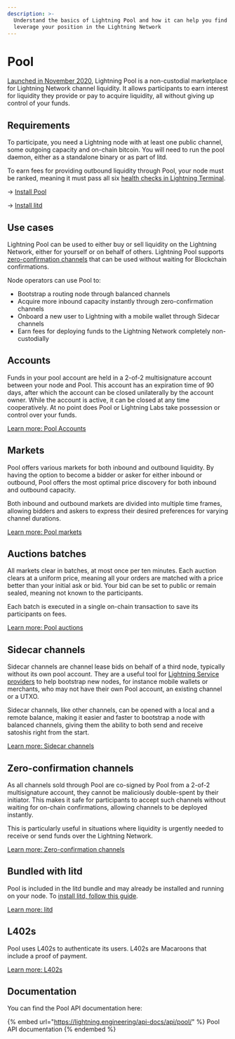 ```yaml
---
description: >-
  Understand the basics of Lightning Pool and how it can help you find and
  leverage your position in the Lightning Network
---
```


# Pool

[Launched in November 2020](https://lightning.engineering/posts/2020-11-02-pool-deep-dive/), Lightning Pool is a non-custodial marketplace for Lightning Network channel liquidity. It allows participants to earn interest for liquidity they provide or pay to acquire liquidity, all without giving up control of your funds.

## Requirements <a href="#docs-internal-guid-17793911-7fff-a092-4056-9e403aa8f2de" id="docs-internal-guid-17793911-7fff-a092-4056-9e403aa8f2de"></a>

To participate, you need a Lightning node with at least one public channel, some outgoing capacity and on-chain bitcoin. You will need to run the pool daemon, either as a standalone binary or as part of litd.

To earn fees for providing outbound liquidity through Pool, your node must be ranked, meaning it must pass all six [health checks in Lightning Terminal](../lightning-terminal/health-checks.md).

→ [Install Pool](install.md)

→ [Install litd](../lightning-terminal/get-lit.md)

## Use cases <a href="#docs-internal-guid-b53f95ad-7fff-e348-d8ec-1b7177b88c7b" id="docs-internal-guid-b53f95ad-7fff-e348-d8ec-1b7177b88c7b"></a>

Lightning Pool can be used to either buy or sell liquidity on the Lightning Network, either for yourself or on behalf of others. Lightning Pool supports [zero-confirmation channels](zero-confirmation-channels.md) that can be used without waiting for Blockchain confirmations.

Node operators can use Pool to:

* Bootstrap a routing node through balanced channels
* Acquire more inbound capacity instantly through zero-confirmation channels
* Onboard a new user to Lightning with a mobile wallet through Sidecar channels
* Earn fees for deploying funds to the Lightning Network completely non-custodially

## Accounts <a href="#docs-internal-guid-1a00219f-7fff-798e-3bc1-d1a3a0509427" id="docs-internal-guid-1a00219f-7fff-798e-3bc1-d1a3a0509427"></a>

Funds in your pool account are held in a 2-of-2 multisignature account between your node and Pool. This account has an expiration time of 90 days, after which the account can be closed unilaterally by the account owner. While the account is active, it can be closed at any time cooperatively. At no point does Pool or Lightning Labs take possession or control over your funds.

[Learn more: Pool Accounts](accounts.md)

## Markets <a href="#docs-internal-guid-4cd4c4e8-7fff-62bc-6d6d-1330ac3b694b" id="docs-internal-guid-4cd4c4e8-7fff-62bc-6d6d-1330ac3b694b"></a>

Pool offers various markets for both inbound and outbound liquidity. By having the option to become a bidder or asker for either inbound or outbound, Pool offers the most optimal price discovery for both inbound and outbound capacity.

Both inbound and outbound markets are divided into multiple time frames, allowing bidders and askers to express their desired preferences for varying channel durations.

[Learn more: Pool markets](orders.md)

## Auctions batches <a href="#docs-internal-guid-5bb13eb9-7fff-d95e-691a-6b0ca8b3bddf" id="docs-internal-guid-5bb13eb9-7fff-d95e-691a-6b0ca8b3bddf"></a>

All markets clear in batches, at most once per ten minutes. Each auction clears at a uniform price, meaning all your orders are matched with a price better than your initial ask or bid. Your bid can be set to public or remain sealed, meaning not known to the participants.&#x20;

Each batch is executed in a single on-chain transaction to save its participants on fees.

[Learn more: Pool auctions](batch\_execution.md)

## Sidecar channels <a href="#docs-internal-guid-37b08531-7fff-5cd7-f1e5-123a3ea14e29" id="docs-internal-guid-37b08531-7fff-5cd7-f1e5-123a3ea14e29"></a>

Sidecar channels are channel lease bids on behalf of a third node, typically without its own pool account. They are a useful tool for [Lightning Service providers](../../the-lightning-network/liquidity/lightning-service-provider.md) to help bootstrap new nodes, for instance mobile wallets or merchants, who may not have their own Pool account, an existing channel or a UTXO.

Sidecar channels, like other channels, can be opened with a local and a remote balance, making it easier and faster to bootstrap a node with balanced channels, giving them the ability to both send and receive satoshis right from the start.

[Learn more: Sidecar channels](sidecar\_channels.md)

## Zero-confirmation channels <a href="#docs-internal-guid-d3c9d7f2-7fff-e166-a3c7-d6ecede6c19d" id="docs-internal-guid-d3c9d7f2-7fff-e166-a3c7-d6ecede6c19d"></a>

As all channels sold through Pool are co-signed by Pool from a 2-of-2 multisignature account, they cannot be maliciously double-spent by their initiator. This makes it safe for participants to accept such channels without waiting for on-chain confirmations, allowing channels to be deployed instantly.

This is particularly useful in situations where liquidity is urgently needed to receive or send funds over the Lightning Network.

[Learn more: Zero-confirmation channels](zero-confirmation-channels.md)

## Bundled with litd <a href="#docs-internal-guid-fca0f6ab-7fff-5e70-b63e-08be7208c0ec" id="docs-internal-guid-fca0f6ab-7fff-5e70-b63e-08be7208c0ec"></a>

Pool is included in the litd bundle and may already be installed and running on your node. To [install litd, follow this guide](../lightning-terminal/get-lit.md).

[Learn more: litd](../lightning-terminal/)

## L402s <a href="#docs-internal-guid-7c12e434-7fff-0353-dc57-8613d8ecb850" id="docs-internal-guid-7c12e434-7fff-0353-dc57-8613d8ecb850"></a>

Pool uses L402s to authenticate its users. L402s are Macaroons that include a proof of payment.

[Learn more: L402s](../../the-lightning-network/l402/l402.md)

## Documentation

You can find the Pool API documentation here:

{% embed url="https://lightning.engineering/api-docs/api/pool/" %}
Pool API documentation
{% endembed %}
